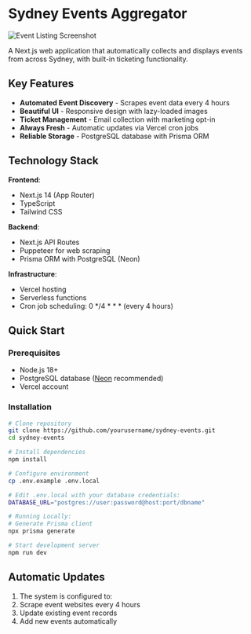 # Sydney Events Aggregator

![Event Listing Screenshot](/scrape/EventListing.png)


A Next.js web application that automatically collects and displays events from across Sydney, with built-in ticketing functionality.

## Key Features

- **Automated Event Discovery** - Scrapes event data every 4 hours
- **Beautiful UI** - Responsive design with lazy-loaded images
- **Ticket Management** - Email collection with marketing opt-in
- **Always Fresh** - Automatic updates via Vercel cron jobs
- **Reliable Storage** - PostgreSQL database with Prisma ORM

## Technology Stack

**Frontend**:
- Next.js 14 (App Router)
- TypeScript
- Tailwind CSS

**Backend**:
- Next.js API Routes
- Puppeteer for web scraping
- Prisma ORM with PostgreSQL (Neon)

**Infrastructure**:
- Vercel hosting
- Serverless functions
- Cron job scheduling: 0 */4 * * * (every 4 hours)

## Quick Start

### Prerequisites
- Node.js 18+
- PostgreSQL database ([Neon](https://neon.tech) recommended)
- Vercel account

### Installation
```bash
# Clone repository
git clone https://github.com/yourusername/sydney-events.git
cd sydney-events

# Install dependencies
npm install

# Configure environment
cp .env.example .env.local

# Edit .env.local with your database credentials:
DATABASE_URL="postgres://user:password@host:port/dbname"

# Running Locally:
# Generate Prisma client
npx prisma generate

# Start development server
npm run dev
```

## Automatic Updates
1. The system is configured to:
2. Scrape event websites every 4 hours
3. Update existing event records
4. Add new events automatically

